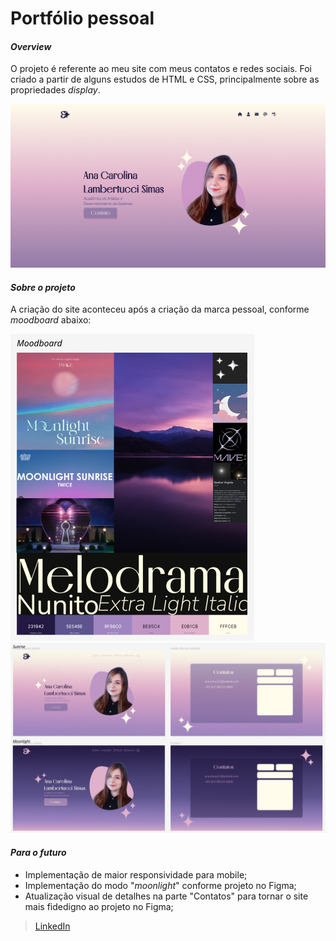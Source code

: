 # Portfólio pessoal
#### _Overview_

O projeto é referente ao meu site com meus contatos e redes sociais. Foi criado a partir de alguns estudos de HTML e CSS, principalmente sobre as propriedades _display_. 

![Imagem](imagensReadme/tela1.png)

#### _Sobre o projeto_

A criação do site aconteceu após a criação da marca pessoal, conforme _moodboard_ abaixo:

![Moodboard](imagensReadme/moodboard.png)
![projetoFigma](imagensReadme/projetoFigma.png)

#### _Para o futuro_
- Implementação de maior responsividade para mobile;
- Implementação do modo "_moonlight_" conforme projeto no Figma;
- Atualização visual de detalhes na parte "Contatos" para tornar o site mais fidedigno ao projeto no Figma;

> [LinkedIn](https://www.linkedin.com/in/ana-carolina-lambertucci-simas/)
